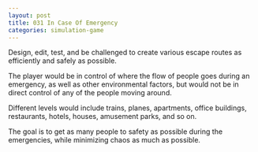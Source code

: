 ```yaml
---
layout: post
title: 031 In Case Of Emergency
categories: simulation-game
---
```

Design, edit, test, and be challenged to create various escape routes as efficiently and safely as possible.

The player would be in control of where the flow of people goes during an emergency, as well as other environmental factors, but would not be in direct control of any of the people moving around.

Different levels would include trains, planes, apartments, office buildings, restaurants, hotels, houses, amusement parks, and so on.

The goal is to get as many people to safety as possible during the emergencies, while minimizing chaos as much as possible.